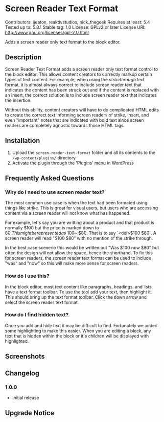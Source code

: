 # Screen Reader Text Format
Contributors: jjeaton, reaktivstudios, nick_thegeek
Requires at least: 5.4
Tested up to: 5.8.1
Stable tag: 1.0
License: GPLv2 or later
License URI: http://www.gnu.org/licenses/gpl-2.0.html

Adds a screen reader only text format to the block editor.

## Description

Screen Reader Text Format adds a screen reader only text format control to the block editor. This allows content creators to correctly markup certain types of text content. For example, when using the *strikethrough* text format, it is almost always correct to include screan reader text that indicates the content has been struck out and if the content is replaced with an insert, the correct solution is to include screen reader text that indicates the insertion.

Without this ability, content creators will have to do complicated HTML edits to create the correct text informing screen readers of strike, insert, and even "important" notes that are indicated with bold text since screen readers are completely agnostic towards those HTML tags.

## Installation
1. Upload the `screen-reader-text-format` folder and all its contents to the `/wp-content/plugins/` directory
1. Activate the plugin through the 'Plugins' menu in WordPress

## Frequently Asked Questions

### Why do I need to use screen reader text?

The most common use case is when the text had been formated using things like strike. This is great for visual users, but users who are accessing content via a screen reader will not know what has happened.

For example, let's say you are writting about a product and that product is normally $100 but the price is marked down to $80. This might be represented as ~$100~ $80. That is to say `<del>$100</del> $80`. A screen reader will read "$100 $80" with no mention of the strike through.

In the best case scenerio this would be written out "Was $100 now $80" but often the design will not allow the space, hence the shorthand. To fix this for screen readers, the screen reader text format can be used to include "was" and "now" so this will make more sense for screen readers.

### How do I use this?

In the block editor, most text content like paragraphs, headings, and lists have a text format toolbar. To use the tool add your text, then highlight it. This should bring up the text format toolbar. Click the down arrow and select the screen reader text format.

### How do I find hidden text?

Once you add and hide text it may be difficult to find. Fortunately we added some highlighting to make this easier. When you are editing a block, any text that is hidden within the block or it's children will be displayed with highlighted.

## Screenshots

## Changelog

### 1.0.0

* Initial release

## Upgrade Notice
